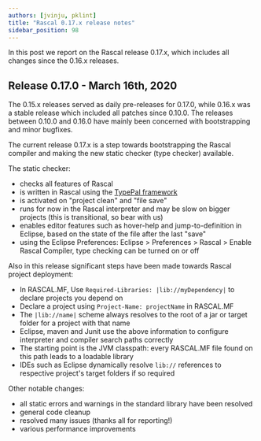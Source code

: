 ```yaml
---
authors: [jvinju, pklint]
title: "Rascal 0.17.x release notes"
sidebar_position: 98
---
```


In this post we report on the Rascal release 0.17.x, which includes all changes since the 0.16.x releases. 

<!--truncate-->

## Release 0.17.0 - March 16th, 2020

The 0.15.x releases served as daily pre-releases for 0.17.0, while 0.16.x was a stable release which included all patches since 0.10.0. The releases between 0.10.0 and 0.16.0 have mainly been concerned with bootstrapping and minor bugfixes.

The current release 0.17.x is a step towards bootstrapping the Rascal compiler and making the new static checker (type checker) available. 

The static checker:

* checks all features of Rascal
* is written in Rascal using the [TypePal framework](https://github.com/usethesource/typepal)
* is activated on "project clean" and "file save"
* runs for now in the Rascal interpreter and may be slow on bigger projects (this is transitional, so bear with us)
* enables editor features such as hover-help and jump-to-definition in Eclipse, based on the state of the file after the last "save"
* using the Eclipse Preferences: Eclipse > Preferences > Rascal > Enable Rascal Compiler, type checking can be turned on or off

Also in this release significant steps have been made towards Rascal project deployment:

* In RASCAL.MF, Use `Required-Libraries: |lib://myDependency|` to declare projects you depend on
* Declare a project using `Project-Name: projectName` in RASCAL.MF
* The `|lib://name|` scheme always resolves to the root of a jar or target folder for a project with that name
* Eclipse, maven and Junit use the above information to configure interpreter and compiler search paths correctly
* The starting point is the JVM classpath: every RASCAL.MF file found on this path leads to a loadable library
* IDEs such as Eclipse dynamically resolve `lib://` references to respective project's target folders if so required

Other notable changes:

* all static errors and warnings in the standard library have been resolved
* general code cleanup
* resolved many issues (thanks all for reporting!)
* various performance improvements
